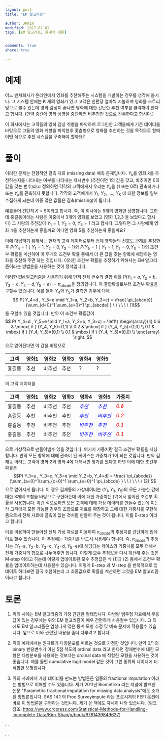 ```yaml
---
layout: post 
title: "EM 알고리즘"

author: JKKim
modified: 2017-02-01
tags: [EM 알고리즘, 통계학 개론]


comments: true
share: true

---
```


# 예제 

어느 벤쳐회사가 온라인에서 영화를 추천해주는 시스템을 개발하는 경우를 생각해 봅시다. 그 시스템 안에는 K 개의 영화가 있고 고객은 한편당 얼마씩 지불하며 영화를 스트리밍으로 볼수 있는데 영화 감상이 끝나면 영화에 대한 간단한 추천 여부를 클릭해야 한다고 합시다. (만약 중간에 영화 상영을 중단하면 비추천인 것으로 간주한다고 합시다.)

이 회사에서는 고객들의 영화 감상 취향을  파악하여 로그인한 고객들에게 기존 데이터를 바탕으로 그들의 영화 취향을 파악한후 맞춤형으로 영화를 추천하는 것을 목적으로 할때 어떤 식으로 추천 시스템을 구축해야 할까요?







# 풀이  


이러한 문제는 전형적인 결측 자료 (missing data) 예측 문제입니다. $Y_k$를 영화 $k$를 추천하는지를 나타내는 여부를 나타내는 지시변수 (추천이면 1의 값을 갖고, 비추이면 0의 값을 갖는 변수)라고 정의하면 각각의 고객에게서 우리는 $Y_k$을 (1 또는 0로) 관측하거나 또는 $Y_k$를 관측하지 못합니다. 각각의 고객에게서 $Y_1$, $Y_2$, $....,$ $Y_K$ 에 대한 정보를 일부 수집하게 되는데  이중 많은 값들은 결측(missing)이 됩니다. 

예를들어 간단히 $K=5$이라고 합시다. 즉, 이 회사에는 5개의 영화만 상영합니다. 그런데 홍길동이라는 사람은 이중에서 3개의 영화를 보았고 (영화 1,2,3 을 보았다고 합시다) 그 사람의 추천값이 $Y_1=1$, $Y_2=0$, $Y_3=1$ 라고 합시다. 그렇다면 그 사람에게 영화 4를 추천하는게 좋을까요 아니면 영화 5를 추천하는게 좋을까요? 

이에 대답하기 위해서는 현재의 고객 데이터로부터 전체 영화들의 선호도 관계를 추정한후 
$P(Y_4=1 \mid Y_1=1, Y_2=0, Y_3 =1 )$와 $P(Y_5=1 \mid Y_1=1, Y_2=0, Y_3 =1 )$의 조건부 확률을 계산하여 이 두개의  조건부 확률 중에서 더 큰 값을 갖는 항목에 해당하는 영화를 추천해 주면 되는 것입니다. 이러한 조건부 확률을 추정하기 위해서는 EM 알고리즘이라는 방법론을 사용하는 것이 정석입니다. 


이러한 EM 알고리즘을 사용하기 위해 먼저 전체 변수의 결합 확률 $P(Y_1=a, Y_2=b, Y_3=c, Y_4=d, Y_5=e):=\pi_{abcde}$을 정의합니다. 이 결합확률로부터 조건부 확률을 구할수 있습니다.  예를 들어 $Y_4$와 $Y_5$가 결측인 경우에 대해 
$$ P( Y_4=d , Y_5=e \mid Y_1=a, Y_2=b, Y_3=c) = 
\frac{ \pi_{abcde}}{\sum_{d=0}^1 \sum_{e=0}^1 \pi_{abcde}  } \  \ \  \  \  \  (1)$$ 
를 구할수 있을 것입니다. 만약 이 조건부 확률값이 
$$ P( Y_4=d , Y_5=e \mid Y_1=a, Y_2=b, Y_3=c) = \left\{ \begin{array}{ll}
0.6 & \mbox{ if } (Y_4, Y_5)=(1,1) \\
0.2 & \mbox{ if } (Y_4, Y_5)=(1,0) \\
0.1 & \mbox{ if } (Y_4, Y_5)=(0,1) \\
0.1 & \mbox{ if } (Y_4, Y_5)=(0,0) \\
\end{array}
\right.
$$
으로 얻어진다면 이 값을 바탕으로 



| 고객 | 영화1 | 영화2 |영화3 | 영화4 | 영화5| 
|------|-------|-------|-----|-----|-----|
| 홍길동 | 추천 |비추천|추천 | ? |?| 
|       |     |     |    |  | |

의 고객 데이터를 


| 고객 | 영화1 | 영화2 |영화3 | 영화4 | 영화5 | 가중치 |
|------|-------|-------|-----|-----|-----|---| 
| 홍길동 | 추천 |비추천|추천 | <span style="color:blue"> *추천* </span> | <span style="color:blue"> *추천* </span> | <span style="color:red"> *0.6* </span>| 
| 홍길동 | 추천 |비추천|추천 | <span style="color:blue"> *추천* </span> | <span style="color:blue"> *비추천* </span> | <span style="color:red"> *0.2* </span>| 
| 홍길동 | 추천 |비추천|추천 | <span style="color:blue"> *비추천* </span> | <span style="color:blue"> *추천* </span> | <span style="color:red"> *0.1* </span>| 
| 홍길동 | 추천 |비추천|추천 | <span style="color:blue"> *비추천* </span> | <span style="color:blue"> *비추천* </span> | <span style="color:red"> *0.1* </span>| 
|       |     |     |    |  | | | 

으로 가상적으로 만들어낼수 있을 것입니다. 여기서 가중치란 결국 조건부 확률을 지칭합니다. 만약 모든 항목에 대해 관측이 된 케이스는 가중치가 1이 되는 것입니다. 만약 김재동 이라는 고객이 영화 2와 영화 4에 대해서만 평가를 했다고 하면 이에 대한 조건부 확률은 
$$P( Y_1=a , Y_3=c, Y_5=e \mid  Y_2=b, Y_4=d) =  \frac{ \pi_{abcde}}{\sum_{a=0}^1\sum_{c=0}^1 \sum_{e=0}^1  \pi_{abcde}  } \ \ \ \  \  \  \ (2)  $$
으로 얻어지게 됩니다. 이 경우 김재동의 가상데이터는 $(Y_1, Y_3, Y_5)$의 모든 가능한 값에 대한 8개의 조합을 바탕으로 구현하는데 이에 대한 가중치는 (2)에서 얻어진 조건부 확률을 사용합니다. 이런 식으로하면 모든 고객에 대해 가상 데이터를 만들수 있는데 이는 각 고객에게 모든 가능한 경우의 조합으로 자료를 확장하고 그에 대한 가중치를 구현해 줌으로써 전체 자료에 결측이 없는 것처럼 만들어 주는 것이 됩니다. 이를 E-step 이라고 합니다. 

이를 이용하여 만들어진 전체 가상 자료를 이용하여  $\pi_{abcde}$의 추정치를 간단하게 업데이트 할수 있습니다. 이 추정에는 가중치를 반드시 사용해야 합니다. 즉, $\pi_{abcde}$의 추정치는  ($Y_1$=a, $Y_2$=b, $Y_3$=c, $Y_4$=d, $Y_5$=e)에 해당되는 케이스의  가중치를 모두 더해서 전체 가중치의 합으로 나누어주면 됩니다. 
이렇게 모수 추정값을 다시 계산해 주는 것은 M-step 이라고 하는데 이렇게 업데이트된 모수 추정값은 식 (1)과 (2) 등에서 조건부 확률을 업데이트하는데 사용될수 있습니다. 이렇게 E-step 과 M-step 을 반복적으로 업데이트 하다보면 결국 수렴하는데 그 최종값으로 확률을 계산하면 그것을 EM 알고리즘이라고 합니다. 


# 토론

1. 위의 사례는 EM 알고리즘의 가장 간단한 형태입니다. 다변량 범주형 자료에서 무응답이 있는 경우에는 위의 EM 알고리즘이 매우 간편하게 사용될수 있습니다. 그 외에도 EM 알고리즘은 엄청나게 많은 통계 모형 추정 및 예측 문제에 적용될수 있습니다. 앞으로 이와 관련된 내용을 좀더  다루려고 합니다. 


2. 위의 예제에서는 원자료가 다항분포를 따르는 것으로 가정한 것입니다. 만약 0/1 의 binary 반응변수가 아닌 5점 척도의 ordinal data 라고 한다면 잠재변수에 대한 모형은 다항분포를 사용하는 것보다는 ordinal data 에 적합한 모형을 사용하는 것이 좋습니다. 예를 들면 cumulative logit model 같은 것이 그런 종류의 데이터에 더 적합한 모형입니다. 


3. 위의 사례에서 가상 데이터를 만드는 방법론은 일종의 fractional imputation 이라는 방법으로 이해할 수도 있습니다. 제가 2011년 Biometrika 라는 저널에 발표한 논문 "Parametric fractional imputation for missing data analysis"에도 소개된 방법론입니다. SAS 14.1 의 Proc Surveyimpute 라는 프로시져의 FEFI 옵션이 바로 이 방법론을 구현하는 것입니다. 제가 쓴 책에도 자세히 나와 있습니다. (링크 참조: <https://www.crcpress.com/Statistical-Methods-for-Handling-Incomplete-Data/Kim-Shao/p/book/9781439849637>) 


.
.





.
.







